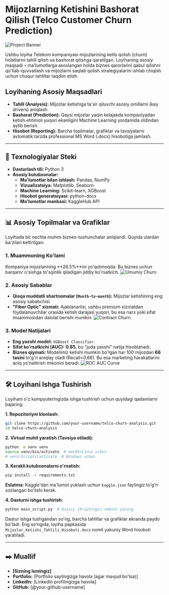 # Mijozlarning Ketishini Bashorat Qilish (Telco Customer Churn Prediction)

![Project Banner](https://img.freepik.com/free-vector/customer-feedback-user-experience-flat-design_23-2148943764.jpg?size=626&ext=jpg)

Ushbu loyiha Telekom kompaniyasi mijozlarining ketib qolish (churn) holatlarini tahlil qilish va bashorat qilishga qaratilgan. Loyihaning asosiy maqsadi – ma'lumotlarga asoslangan holda biznes qarorlarini qabul qilishni qo'llab-quvvatlash va mijozlarni saqlab qolish strategiyalarini ishlab chiqish uchun chuqur tahlillar taqdim etish.

## Loyihaning Asosiy Maqsadlari

- **Tahlil (Analysis):** Mijozlar ketishiga ta'sir qiluvchi asosiy omillarni (key drivers) aniqlash.
- **Bashorat (Prediction):** Qaysi mijozlar yaqin kelajakda kompaniyadan ketish ehtimoli yuqori ekanligini Machine Learning yordamida oldindan aytib berish.
- **Hisobot (Reporting):** Barcha topilmalar, grafiklar va tavsiyalarni avtomatik tarzda professional MS Word (.docx) hisobotiga jamlash.

---

## 🚀 Texnologiyalar Steki

- **Dasturlash tili:** Python 3
- **Asosiy kutubxonalar:**
  - **Ma'lumotlar bilan ishlash:** Pandas, NumPy
  - **Vizualizatsiya:** Matplotlib, Seaborn
  - **Machine Learning:** Scikit-learn, XGBoost
  - **Hisobot generatsiyasi:** python-docx
  - **Ma'lumotlar manbasi:** KaggleHub API

---

## 📊 Asosiy Topilmalar va Grafiklar

Loyihada bir nechta muhim biznes-tushunchalar aniqlandi. Quyida ulardan ba'zilari keltirilgan:

### 1. Muammoning Ko'lami
Kompaniya mijozlarining **26.5%**ini yo'qotmoqda. Bu biznes uchun barqaror o'sishga to'sqinlik qiladigan jiddiy ko'rsatkich.
![Umumiy Churn](httpss://user-images.githubusercontent.com/username/project/churn_distribution.png)  <!-- Bu yerga o'z grafik rasmingiz havolasini qo'yasiz -->

### 2. Asosiy Sabablar
- **Qisqa muddatli shartnomalar (`Month-to-month`):** Mijozlar ketishining eng asosiy sababchisi.
- **"Fiber Optic" xizmati:** Ajablanarlisi, ushbu premium xizmatdan foydalanuvchilar orasida ketish darajasi yuqori, bu esa narx yoki sifat muammosidan dalolat berishi mumkin.
![Contract Churn](https://user-images.githubusercontent.com/username/project/contract_churn.png) <!-- Bu yerga o'z grafik rasmingiz havolasini qo'yasiz -->

### 3. Model Natijalari
- **Eng yaxshi model:** `XGBoost Classifier`.
- **Sifat ko'rsatkichi (AUC):** **0.85**, bu "juda yaxshi" natija hisoblanadi.
- **Biznes qiymati:** Modelimiz ketishi mumkin bo'lgan har 100 mijozdan **66 tasini** to'g'ri aniqlay oladi (Recall=0.66). Bu esa marketing harakatlarini aniq yo'naltirish imkonini beradi.
![ROC AUC Curve](https://user-images.githubusercontent.com/username/project/roc_auc.png) <!-- Bu yerga o'z grafik rasmingiz havolasini qo'yasiz -->

---

## 🛠️ Loyihani Ishga Tushirish

Loyihani o'z kompyuteringizda ishga tushirish uchun quyidagi qadamlarni bajaring:

**1. Repozitoriyni klonlash:**
```bash
git clone https://github.com/your-username/telco-churn-analysis.git
cd telco-churn-analysis
```

**2. Virtual muhit yaratish (Tavsiya etiladi):**
```bash
python -m venv venv
source venv/bin/activate  # macOS/Linux uchun
# venv\Scripts\activate  # Windows uchun
```

**3. Kerakli kutubxonalarni o'rnatish:**
```bash
pip install -r requirements.txt
```
**Eslatma:** Kaggle'dan ma'lumot yuklash uchun `kaggle.json` faylingiz to'g'ri sozlangan bo'lishi kerak.

**4. Dasturni ishga tushirish:**
```bash
python main_script.py  # Asosiy skriptingiz nomini yozing
```

Dastur ishga tushgandan so'ng, barcha tahlillar va grafiklar ekranda paydo bo'ladi. Eng so'ngida, loyiha papkasida `Mijozlar_Ketishi_Tahlili_Hisoboti.docx` nomli yakuniy Word hisoboti yaratiladi.

---

## ✒️ Muallif

- **[Sizning Ismingiz]**
- **Portfolio:** [Portfolio saytingizga havola (agar mavjud bo'lsa)]
- **LinkedIn:** [LinkedIn profilingizga havola]
- **GitHub:** [@your-github-username]
